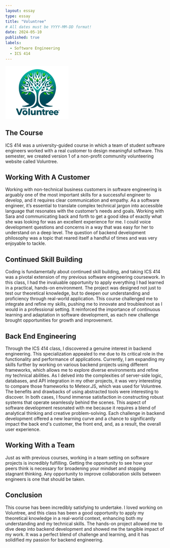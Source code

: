 ```yaml
---
layout: essay
type: essay
title: "Voluntree"
# All dates must be YYYY-MM-DD format!
date: 2024-05-10
published: true
labels:
  - Software Engineering
  - ICS 414
---
```


<img width="200px" class="rounded float-start pe-4" src="../img/The_Voluntree_Image.png">

## The Course

ICS 414 was a university-guided course in which a team of student software engineers worked with a real customer to design meaningful software. This semester, we created version 1 of a non-profit community volunteering website called Voluntree.

## Working With A Customer

Working with non-technical business customers in software engineering is arguably one of the most important skills for a successful engineer to develop, and it requires clear communication and empathy. As a software engineer, it’s essential to translate complex technical jargon into accessible language that resonates with the customer’s needs and goals. Working with Sara and communicating back and forth to get a good idea of exactly what she was looking for was an excellent experience for me. I could voice development questions and concerns in a way that was easy for her to understand on a deep level. The question of backend development philosophy was a topic that reared itself a handful of times and was very enjoyable to tackle.

## Continued Skill Building

Coding is fundamentally about continued skill building, and taking ICS 414 was a pivotal extension of my previous software engineering coursework. In this class, I had the invaluable opportunity to apply everything I had learned in a practical, hands-on environment. The project was designed not just to test our theoretical knowledge, but to deepen our understanding and proficiency through real-world application. This course challenged me to integrate and refine my skills, pushing me to innovate and troubleshoot as I would in a professional setting. It reinforced the importance of continuous learning and adaptation in software development, as each new challenge brought opportunities for growth and improvement.

## Back End Engineering

Through the ICS 414 class, I discovered a genuine interest in backend engineering. This specialization appealed to me due to its critical role in the functionality and performance of applications. Currently, I am expanding my skills further by working on various backend projects using different frameworks, which allows me to explore diverse environments and refine my technical abilities. As I delved into the complexities of server-side logic, databases, and API integration in my other projects, it was very interesting to compare those frameworks to Meteor.JS, which was used for Voluntree. The benefits and drawbacks of using abstracted tools were interesting to discover. In both cases, I found immense satisfaction in constructing robust systems that operate seamlessly behind the scenes. This aspect of software development resonated with me because it requires a blend of analytical thinking and creative problem-solving. Each challenge in backend development offered a new learning curve and a chance to significantly impact the back end's customer, the front end, and, as a result, the overall user experience.

## Working With a Team

Just as with previous courses, working in a team setting on software projects is incredibly fulfilling. Getting the opportunity to see how your peers think is necessary for broadening your mindset and stopping stagnant thinking. Any opportunity to improve collaboration skills between engineers is one that should be taken.

## Conclusion

This course has been incredibly satisfying to undertake. I loved working on Voluntree, and this class has been a good opportunity to apply my theoretical knowledge in a real-world context, enhancing both my understanding and my technical skills. The hands-on project allowed me to dive deep into backend development and showed me the tangible impact of my work. It was a perfect blend of challenge and learning, and it has solidified my passion for backend engineering.
